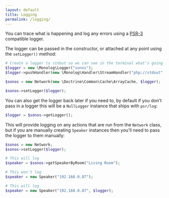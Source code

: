 ```yaml
---
layout: default
title: Logging
permalink: /logging/
---
```


You can trace what is happening and log any errors using a [PSR-3](//www.php-fig.org/psr/psr-3/) compatible logger.

The logger can be passed in the constructor, or attached at any point using the `setLogger()` method:

~~~php
# Create a logger to stdout so we can see in the terminal what's going on
$logger = new \Monolog\Logger("sonos");
$logger->pushHandler(new \Monolog\Handler\StreamHandler("php://stdout", \Monolog\Logger::DEBUG));

$sonos = new Network(new \Doctrine\Common\Cache\ArrayCache, $logger);

$sonos->setLogger($logger);
~~~


You can also get the logger back later if you need to, by default if you don't pass in a logger this will be a `NullLogger` instance that ships with `psr/log`:

~~~php
$logger = $sonos->getLogger();
~~~


This will provide logging on any actions that are run from the `Network` class, but if you are manually creating `Speaker` instances then you'll need to pass the logger to them manually:

~~~php
$sonos = new Network;
$sonos->setLogger($logger);

# This will log
$speaker = $sonos->getSpeakerByRoom("Living Room");

# This won't log
$speaker = new Speaker("192.168.0.87");

# This will log
$speaker = new Speaker("192.168.0.87", $logger);
~~~
